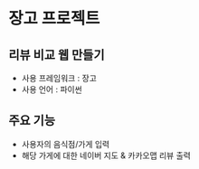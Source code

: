 # 장고 프로젝트


## 리뷰 비교 웹 만들기

- 사용 프레임워크 : 장고
- 사용 언어 : 파이썬

## 주요 기능

- 사용자의 음식점/가게 입력
- 해당 가게에 대한 네이버 지도 & 카카오맵 리뷰 출력
